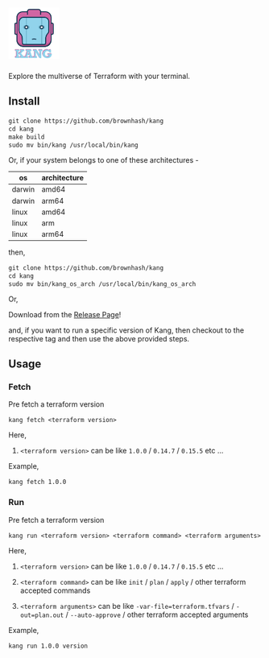 # <img src="./docs/images/kang_logo.png" width="20%" height="20%" alt="Kang" title="Explore the multiverse of Terraform with your terminal">

Explore the multiverse of Terraform with your terminal.

## Install

```
git clone https://github.com/brownhash/kang
cd kang
make build
sudo mv bin/kang /usr/local/bin/kang
```

Or, if your system belongs to one of these architectures -

| os | architecture |
|--- | -------------|
| darwin | amd64 |
| darwin | arm64 |
| linux | amd64 |
| linux | arm |
| linux | arm64 |

then,

```
git clone https://github.com/brownhash/kang
cd kang
sudo mv bin/kang_os_arch /usr/local/bin/kang_os_arch
```

Or,

Download from the [Release Page](https://github.com/brownhash/kang/releases)!

and, if you want to run a specific version of Kang, then checkout to the respective tag and then use the above provided steps.

## Usage

### Fetch

Pre fetch a terraform version

```
kang fetch <terraform version>
```

Here,

1. `<terraform version>` can be like `1.0.0` / `0.14.7` / `0.15.5` etc ...

Example,

```
kang fetch 1.0.0
```

### Run

Pre fetch a terraform version

```
kang run <terraform version> <terraform command> <terraform arguments>
```

Here,

1. `<terraform version>` can be like `1.0.0` / `0.14.7` / `0.15.5` etc ...

2. `<terraform command>` can be like `init` / `plan` / `apply` / other terraform accepted commands

3. `<terraform arguments>` can be like `-var-file=terraform.tfvars` / `-out=plan.out` / `--auto-approve` / other terraform accepted arguments

Example,

```
kang run 1.0.0 version
```
